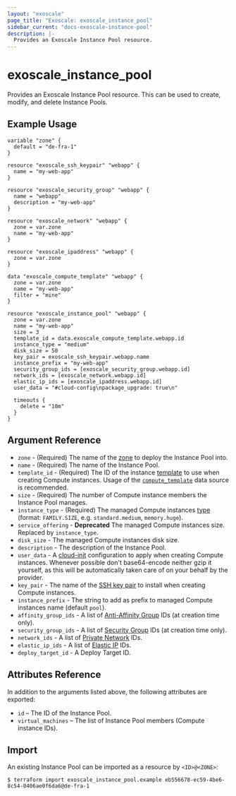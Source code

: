 ```yaml
---
layout: "exoscale"
page_title: "Exoscale: exoscale_instance_pool"
sidebar_current: "docs-exoscale-instance-pool"
description: |-
  Provides an Exoscale Instance Pool resource.
---
```


# exoscale\_instance\_pool

Provides an Exoscale Instance Pool resource. This can be used to create, modify, and delete Instance Pools.


## Example Usage

```hcl
variable "zone" {
  default = "de-fra-1"
}

resource "exoscale_ssh_keypair" "webapp" {
  name = "my-web-app"
}

resource "exoscale_security_group" "webapp" {
  name = "webapp"
  description = "my-web-app"
}

resource "exoscale_network" "webapp" {
  zone = var.zone
  name = "my-web-app"
}

resource "exoscale_ipaddress" "webapp" {
  zone = var.zone
}

data "exoscale_compute_template" "webapp" {
  zone = var.zone
  name = "my-web-app"
  filter = "mine"
}

resource "exoscale_instance_pool" "webapp" {
  zone = var.zone
  name = "my-web-app"
  size = 3
  template_id = data.exoscale_compute_template.webapp.id
  instance_type = "medium"
  disk_size = 50
  key_pair = exoscale_ssh_keypair.webapp.name
  instance_prefix = "my-web-app"
  security_group_ids = [exoscale_security_group.webapp.id]
  network_ids = [exoscale_network.webapp.id]
  elastic_ip_ids = [exoscale_ipaddress.webapp.id]
  user_data = "#cloud-config\npackage_upgrade: true\n"

  timeouts {
    delete = "10m"
  }
}
```


## Argument Reference

* `zone` - (Required) The name of the [zone][zone] to deploy the Instance Pool into.
* `name` - (Required) The name of the Instance Pool.
* `template_id` - (Required) The ID of the instance [template][template] to use when creating Compute instances. Usage of the [`compute_template`][d-compute_template] data source is recommended.
* `size` - (Required) The number of Compute instance members the Instance Pool manages.
* `instance_type` - (Required) The managed Compute instances [type][type] (format: `FAMILY.SIZE`, e.g. `standard.medium`, `memory.huge`).
* `service_offering` - **Deprecated** The managed Compute instances size. Replaced by `instance_type`.
* `disk_size` - The managed Compute instances disk size.
* `description` - The description of the Instance Pool.
* `user_data` - A [cloud-init][cloudinit] configuration to apply when creating Compute instances. Whenever possible don't base64-encode neither gzip it yourself, as this will be automatically taken care of on your behalf by the provider.
* `key_pair` - The name of the [SSH key pair][sshkeypair] to install when creating Compute instances.
* `instance_prefix` - The string to add as prefix to managed Compute instances name (default `pool`).
* `affinity_group_ids` - A list of [Anti-Affinity Group][r-affinity] IDs (at creation time only).
* `security_group_ids` - A list of [Security Group][r-security_group] IDs (at creation time only).
* `network_ids` - A list of [Private Network][privnet-doc] IDs.
* `elastic_ip_ids` - A list of [Elastic IP][eip-doc] IDs.
* `deploy_target_id` - A Deploy Target ID.


## Attributes Reference

In addition to the arguments listed above, the following attributes are exported:

* `id` – The ID of the Instance Pool.
* `virtual_machines` – The list of Instance Pool members (Compute instance IDs).


## Import

An existing Instance Pool can be imported as a resource by `<ID>@<ZONE>`:

```console
$ terraform import exoscale_instance_pool.example eb556678-ec59-4be6-8c54-0406ae0f6da6@de-fra-1
```


[cloudinit]: http://cloudinit.readthedocs.io/en/latest/
[d-compute_template]: ../d/compute_template.html
[eip-doc]: https://community.exoscale.com/documentation/compute/eip/
[privnet-doc]: https://community.exoscale.com/documentation/compute/private-networks/
[r-affinity]: affinity.html
[r-security_group]: security_group.html
[sshkeypair]: https://community.exoscale.com/documentation/compute/ssh-keypairs/
[template]: https://www.exoscale.com/templates/
[type]: https://www.exoscale.com/pricing/#/compute/
[zone]: https://www.exoscale.com/datacenters/
